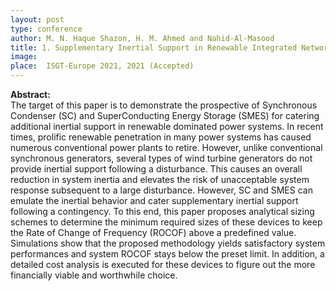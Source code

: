 ```yaml
---
layout: post
type: conference
author: M. N. Haque Shazon, H. M. Ahmed and Nahid-Al-Masood
title: 1. Supplementary Inertial Support in Renewable Integrated Networks - Potential of Synchronous Condenser and Energy Storage
image: 
place:  ISGT-Europe 2021, 2021 (Accepted)
---
```


**Abstract:**<br>
The target of this paper is to demonstrate the prospective of Synchronous Condenser (SC) and SuperConducting Energy Storage (SMES) for catering additional inertial support in renewable dominated power systems. In recent times, prolific renewable penetration in many power systems has caused numerous conventional power plants to retire. However, unlike conventional synchronous generators, several types of wind turbine generators do not provide inertial support following a disturbance. This causes an overall reduction in system inertia and elevates the risk of unacceptable system response subsequent to a large disturbance. However, SC and SMES can emulate the inertial behavior and cater supplementary inertial support following a contingency. To this end, this paper proposes analytical sizing schemes to determine the minimum required sizes of these devices to keep the Rate of Change of Frequency (ROCOF) above a predefined value. Simulations show that the proposed methodology yields satisfactory system performances and system ROCOF stays below the preset limit. In addition, a detailed cost analysis is executed for these devices to figure out the more financially viable and worthwhile choice.

